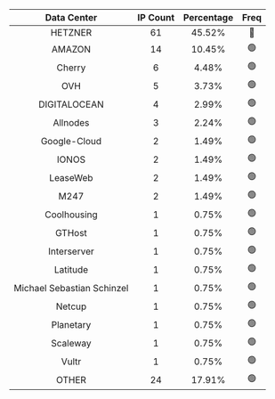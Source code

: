 | Data Center | IP Count | Percentage | Freq |
|:------------:|:--------:|:-----------:|:-----:|
| HETZNER | 61 | 45.52% | 🔴 |
| AMAZON | 14 | 10.45% | 🟢 |
| Cherry | 6 | 4.48% | 🟢 |
| OVH | 5 | 3.73% | 🟢 |
| DIGITALOCEAN | 4 | 2.99% | 🟢 |
| Allnodes | 3 | 2.24% | 🟢 |
| Google-Cloud | 2 | 1.49% | 🟢 |
| IONOS | 2 | 1.49% | 🟢 |
| LeaseWeb | 2 | 1.49% | 🟢 |
| M247 | 2 | 1.49% | 🟢 |
| Coolhousing | 1 | 0.75% | 🟢 |
| GTHost | 1 | 0.75% | 🟢 |
| Interserver | 1 | 0.75% | 🟢 |
| Latitude | 1 | 0.75% | 🟢 |
| Michael Sebastian Schinzel | 1 | 0.75% | 🟢 |
| Netcup | 1 | 0.75% | 🟢 |
| Planetary | 1 | 0.75% | 🟢 |
| Scaleway | 1 | 0.75% | 🟢 |
| Vultr | 1 | 0.75% | 🟢 |
| OTHER | 24 | 17.91% | 🟢 |